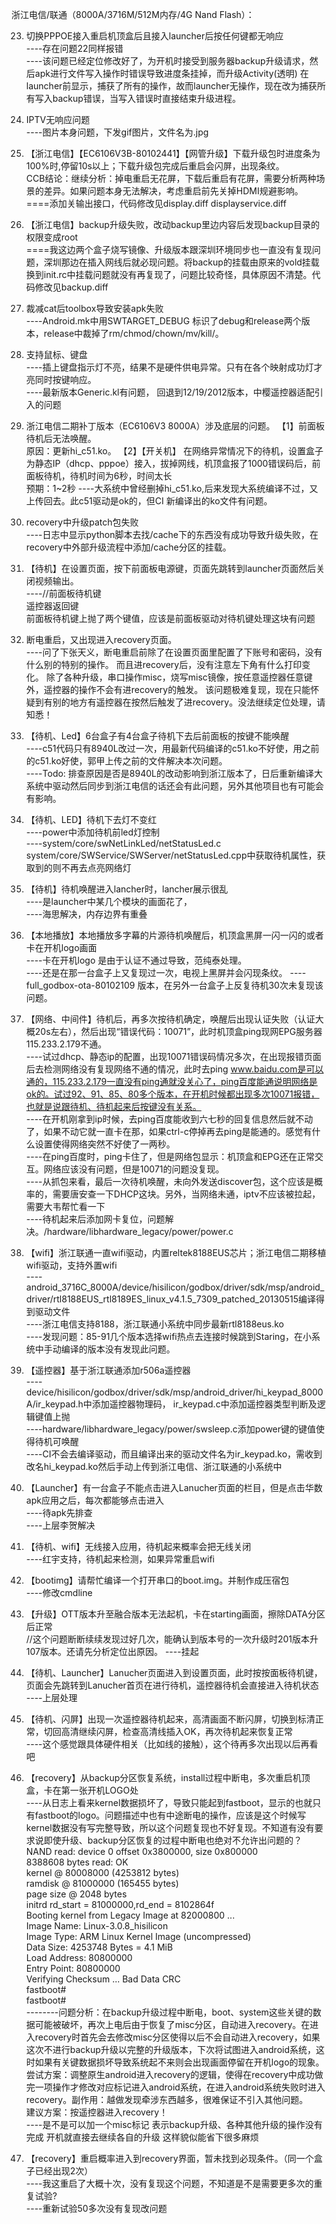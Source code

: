 
浙江电信/联通（8000A/3716M/512M内存/4G Nand Flash）：


23. 切换PPPOE接入重启机顶盒后且接入launcher后按任何键都无响应  
     ----存在问题22同样报错  
     ----该问题已经定位修改好了，为开机时接受到服务器backup升级请求，然后apk进行文件写入操作时错误导致进度条挂掉，而升级Activity(透明) 在launcher前显示，捕获了所有的操作，故而launcher无操作，现在改为捕获所有写入backup错误，当写入错误时直接结束升级进程。  

22. IPTV无响应问题  
      ----图片本身问题，下发gif图片，文件名为.jpg  

21. 【浙江电信】【EC6106V3B-80102441】【网管升级】下载升级包时进度条为100%时,停留10s以上；下载升级包完成后重启会闪屏，出现条纹。  
CCB结论：继续分析：掉电重启无花屏，下载后重启有花屏，需要分析两种场景的差异。如果问题本身无法解决，考虑重启前先关掉HDMI规避影响。   
====添加关输出接口，代码修改见display.diff displayservice.diff  

20. 【浙江电信】backup升级失败，改动backup里边内容后发现backup目录的权限变成root  
====我这边两个盒子烧写镜像、升级版本跟深圳环境同步也一直没有复现问题，深圳那边在插入网线后就必现问题。将backup的挂载由原来的vold挂载换到init.rc中挂载问题就没有再复现了，问题比较奇怪，具体原因不清楚。代码修改见backup.diff  

19. 裁减cat后toolbox导致安装apk失败  
     ----Android.mk中用SWTARGET_DEBUG 标识了debug和release两个版本，release中裁掉了rm/chmod/chown/mv/kill/。  

18. 支持鼠标、键盘  
     ----插上键盘指示灯不亮，结果不是硬件供电异常。只有在各个映射成功灯才亮同时按键响应。  
     ----最新版本Generic.kl有问题， 回退到12/19/2012版本，中樱遥控器适配引入的问题  

17. 浙江电信二期补丁版本（EC6106V3  8000A）涉及底层的问题。 
【1】前面板待机后无法唤醒。  
原因：更新hi_c51.ko。 
【2】【开关机】 在网络异常情况下的待机，设置盒子为静态IP（dhcp、pppoe）接入，拔掉网线，机顶盒报了1000错误码后，前面板待机，待机时间为6秒，时间太长  
预期：1~2秒 
    ----大系统中曾经删掉hi_c51.ko,后来发现大系统编译不过，又上传回去。此c51驱动是ok的，但CI 新编译出的ko文件有问题。  

16. recovery中升级patch包失败  
    ----日志中显示python脚本去找/cache下的东西没有成功导致升级失败，在recovery中外部升级流程中添加/cache分区的挂载。  

15. 【待机】在设置页面，按下前面板电源键，页面先跳转到launcher页面然后关闭视频输出。  
    ----//前面板待机键  
遥控器返回键    
前面板待机键上抛了两个键值，应该是前面板驱动对待机键处理这块有问题  

14. 断电重启，又出现进入recovery页面。   
    ----问了下张天义，断电重启前除了在设置页面里配置了下账号和密码，没有什么别的特别的操作。
而且进recovery后，没有注意左下角有什么打印变化。
除了各种升级，串口操作misc，烧写misc镜像，按任意遥控器任意键外，遥控器的操作不会有进recovery的触发。
该问题极难复现，现在只能怀疑到有别的地方有遥控器在按然后触发了进recovery。没法继续定位处理，请知悉！

13. 【待机、Led】6台盒子有4台盒子待机下去后前面板的按键不能唤醒  
    ----c51代码只有8940L改过一次，用最新代码编译的c51.ko不好使，用之前的c51.ko好使，郭甲上传之前的文件解决本次问题。  
    ----Todo: 排查原因是否是8940L的改动影响到浙江版本了，日后重新编译大系统中驱动然后同步到浙江电信的话还会有此问题，另外其他项目也有可能会有影响。  

14. 【待机、LED】待机下去灯不变红  
    ----power中添加待机前led灯控制  
    ----system/core/swNetLinkLed/netStatusLed.c      system/core/SWService/SWServer/netStatusLed.cpp中获取待机属性，获取到的则不再去点亮网络灯  

13. 【待机】待机唤醒进入lancher时，lancher展示很乱  
    ----是launcher中某几个模块的画面花了，  
    ----海思解决，内存边界有重叠  

12. 【本地播放】本地播放多字幕的片源待机唤醒后，机顶盒黑屏一闪一闪的或者卡在开机logo画面  
    ----卡在开机logo 是由于认证不通过导致，范纯泰处理。  
    ----还是在那一台盒子上又复现过一次，电视上黑屏并会闪现条纹。 
    ----full_godbox-ota-80102109 版本，在另外一台盒子上反复待机30次未复现该问题。  

11. 【网络、中间件】待机后，再多次按待机确定，唤醒后出现认证失败（认证大概20s左右），然后出现“错误代码：10071”，此时机顶盒ping现网EPG服务器115.233.2.179不通。  
    ----试过dhcp、静态ip的配置，出现10071错误码情况多次，在出现报错页面后去检测网络没有复现网络不通的情况，此时去ping www.baidu.com是可以通的，115.233.2.179一直没有ping通就没关心了，ping百度能通说明网络是ok的。试过92、91、85、80多个版本，在开机时候都出现多次10071报错，也就是说跟待机、待机起来后按键没有关系。  
    ----在开机刚拿到ip时候，去ping百度能收到六七秒的回复信息然后就不动了，如果不动它就一直卡在那，如果ctrl-c停掉再去ping是能通的。感觉有什么设置使得网络突然不好使了一两秒。  
    ----在ping百度时，ping卡住了，但是网络包显示：机顶盒和EPG还在正常交互。网络应该没有问题，但是10071的问题没复现。  
    ----从抓包来看，最后一次待机唤醒，未向外发送discover包，这个应该是概率的，需要唐安查一下DHCP这块。另外，当网络未通，iptv不应该被拉起，需要大韦帮忙看一下  
    ----待机起来后添加网卡复位，问题解决。/hardware/libhardware_legacy/power/power.c  

10. 【wifi】浙江联通一直wifi驱动，内置reltek8188EUS芯片；浙江电信二期移植wifi驱动，支持外置wifi  
    ----android_3716C_8000A/device/hisilicon/godbox/driver/sdk/msp/android_driver/rtl8188EUS_rtl8189ES_linux_v4.1.5_7309_patched_20130515编译得到驱动文件  
    ----浙江电信支持8188，浙江联通小系统中同步最新rtl8188eus.ko  
    ----发现问题：85-91几个版本选择wifi热点去连接时候跳到Staring，在小系统中手动编译的版本没有发现此问题。  

9. 【遥控器】基于浙江联通添加r506a遥控器  
    ----device/hisilicon/godbox/driver/sdk/msp/android_driver/hi_keypad_8000A/ir_keypad.h中添加遥控器物理码， ir_keypad.c中添加遥控器类型判断及逻辑键值上抛  
    ----hardware/libhardware_legacy/power/swsleep.c添加power键的键值使得待机可唤醒  
    ----CI不会去编译驱动，而且编译出来的驱动文件名为ir_keypad.ko，需收到改名hi_keypad.ko然后手动上传到浙江电信、浙江联通的小系统中  

8. 【Launcher】有一台盒子不能点击进入Lanucher页面的栏目，但是点击华数apk应用之后，每次都能够点击进入  
    ----待apk先排查  
    ----上层李贺解决  

7. 【待机、wifi】无线接入应用，待机起来概率会把无线关闭  
    ----红宇支持，待机起来检测，如果异常重启wifi  

6. 【bootimg】请帮忙编译一个打开串口的boot.img。并制作成压宿包   
    ----修改cmdline   

5. 【升级】OTT版本升至融合版本无法起机，卡在starting画面，擦除DATA分区后正常  
//这个问题断断续续发现过好几次，能确认到版本号的一次升级时201版本升107版本。还请先分析定位出原因。 
    ----挂起  

4. 【待机、Launcher】Lanucher页面进入到设置页面，此时按按面板待机键，页面会先跳转到Lanucher首页在进行待机，遥控器待机会直接进入待机状态  
    ----上层处理  

3. 【待机、闪屏】出现一次遥控器待机起来，高清画面不断闪屏，切换到标清正常，切回高清继续闪屏，检查高清线插入OK，再次待机起来恢复正常  
    ----这个感觉跟具体硬件相关（比如线的接触），这个待再多次出现以后再看吧  
 
2. 【recovery】从backup分区恢复系统，install过程中断电，多次重启机顶盒，卡在第一张开机LOGO处  
----从日志上看来kernel数据损坏了，导致只能起到fastboot，显示的也就只有fastboot的logo。问题描述中也有中途断电的操作，应该是这个时候写kernel数据没有写完整导致，所以这个问题复现也不好复现。不知道有没有要求说即使升级、backup分区恢复的过程中断电也绝对不允许出问题的？  
NAND read: device 0 offset 0x3800000, size 0x800000  
8388608 bytes read: OK  
kernel @ 80008000 (4253812 bytes)  
ramdisk @ 81000000 (165455 bytes)    
page size @ 2048 bytes  
initrd rd_start = 81000000,rd_end = 8102864f  
Booting kernel from Legacy Image at 82000800 ...  
Image Name: Linux-3.0.8_hisilicon  
Image Type: ARM Linux Kernel Image (uncompressed)  
Data Size: 4253748 Bytes = 4.1 MiB  
Load Address: 80800000  
Entry Point: 80800000   
Verifying Checksum ... Bad Data CRC  
fastboot#  
fastboot#  
     --------问题分析：在backup升级过程中断电，boot、system这些关键的数据可能被破坏，再次上电后由于恢复了misc分区，自动进入recovery。在进入recovery时首先会去修改misc分区使得以后不会自动进入recovery，如果这次不进行backup升级以完整的升级版本，下次将试图进入android系统，这时如果有关键数据损坏导致系统起不来则会出现画面停留在开机logo的现象。  
尝试方案：调整原生android进入recovery的逻辑，使得在recovery中成功做完一项操作才修改对应标记进入android系统，在进入android系统失败时进入recovery。副作用：越做发现牵涉东西越多，很难保证不引入其他问题。  
建议方案：按遥控器进入recovery！  
----是不是可以加一个misc标记 表示backup升级、各种其他升级的操作没有完成  开机就直接去继续各自的升级  这样貌似能省下很多麻烦 

1. 【recovery】重启概率进入到recovery界面，暂未找到必现条件。（同一个盒子已经出现2次）  
----我这重启了大概十次，没有复现这个问题，不知道是不是需要更多次的重复试验?  
----重新试验50多次没有复现改问题  
